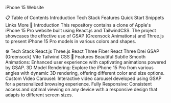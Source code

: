 
iPhone 15 Website

📋 Table of Contents
Introduction
Tech Stack
Features
Quick Start
Snippets
Links
More
🤖 Introduction
This repository contains a clone of Apple's iPhone 15 Pro website built using React.js and TailwindCSS. The project showcases the effective use of GSAP (Greensock Animations) and Three.js to present iPhone 15 Pro models in various colors and shapes.

⚙️ Tech Stack
React.js
Three.js
React Three Fiber
React Three Drei
GSAP (Greensock)
Vite
Tailwind CSS
🔋 Features
Beautiful Subtle Smooth Animations: Enhanced user experience with captivating animations powered by GSAP.
3D Model Rendering: Explore the iPhone 15 Pro from various angles with dynamic 3D rendering, offering different color and size options.
Custom Video Carousel: Interactive video carousel developed using GSAP for a personalized browsing experience.
Fully Responsive: Consistent access and optimal viewing on any device with a responsive design that adapts to different screen sizes.
